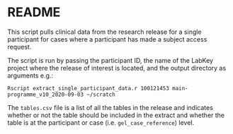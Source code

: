 # README

This script pulls clinical data from the research release for a single participant for cases where a participant has made a subject access request.

The script is run by passing the participant ID, the name of the LabKey project where the release of interest is located, and the output directory as arguments e.g.:

`Rscript extract_single_participant_data.r 100121453 main-programme_v10_2020-09-03 ~/scratch`

The `tables.csv` file is a list of all the tables in the release and indicates whether or not the table should be included in the extract and whether the table is at the participant or case (i.e. `gel_case_reference`) level.
